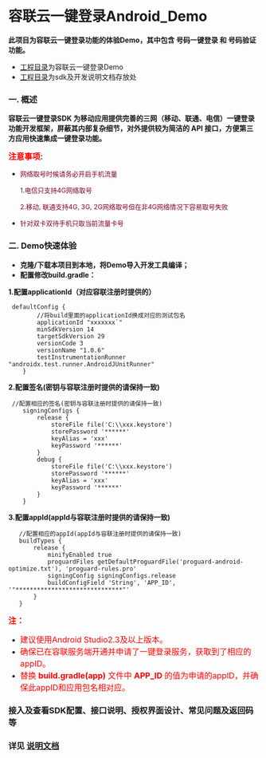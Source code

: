 # 容联云一键登录Android_Demo
**此项目为容联云一键登录功能的体验Demo，其中包含 号码一键登录 和 号码验证功能。**
- [工程目录](./onekeylogindemo)为容联云一键登录Demo
- [工程目录](./sdk)为sdk及开发说明文档存放处

### ⼀. 概述

**容联云一键登录SDK 为移动应用提供完善的三网（移动、联通、电信）一键登录功能开发框架，屏蔽其内部复杂细节，对外提供较为简洁的 API 接口，方便第三方应用快速集成一键登录功能。**


<font color=#ff00 size=3>**注意事项:**</font>

- <font color=#80002f size=2>网络取号时候请务必开启手机流量</font>

  <font color=#80002f size=2>1.电信只支持4G网络取号</font>

  <font color=#80002f size=2>2.移动, 联通支持4G, 3G, 2G网络取号但在非4G网络情况下容易取号失败</font>

- <font color=#80002f size=2>针对双卡双待手机只取当前流量卡号</font>

   

### 二. Demo快速体验

- **克隆/下载本项目到本地，将Demo导入开发工具编译；**
- **配置修改build.gradle：**

**1.配置applicationId（对应容联注册时提供的）**
```
 defaultConfig {
        //将build里面的applicationId换成对应的测试包名
        applicationId "xxxxxxx`"
        minSdkVersion 14
        targetSdkVersion 29
        versionCode 3
        versionName "1.0.6"
        testInstrumentationRunner "androidx.test.runner.AndroidJUnitRunner"
    }
```
**2.配置签名(密钥与容联注册时提供的请保持一致)**
```
 //配置相应的签名(密钥与容联注册时提供的请保持一致)
    signingConfigs {
        release {
            storeFile file('C:\\xxx.keystore')
            storePassword '******'
            keyAlias = 'xxx'
            keyPassword '******'
        }
        debug {
            storeFile file('C:\\xxx.keystore')
            storePassword '******'
            keyAlias = 'xxx'
            keyPassword '******'
        }
    }
 ```
 **3.配置appId(appId与容联注册时提供的请保持一致)**
 ```
    //配置相应的appId(appId与容联注册时提供的请保持一致)
    buildTypes {
        release {
            minifyEnabled true
            proguardFiles getDefaultProguardFile('proguard-android-optimize.txt'), 'proguard-rules.pro'
            signingConfig signingConfigs.release
            buildConfigField 'String', 'APP_ID', '"******************************"'
        }
    }
```

<font color=#ff00 size=3>**注：**</font>

- <font color=#ff00 size=3>建议使用Android Studio2.3及以上版本。</font>
- <font color=#ff00 size=3>确保已在容联服务端开通并申请了一键登录服务，获取到了相应的appID。</font>
- <font color=#ff00 size=3>替换 **build.gradle(app)** 文件中 **APP_ID** 的值为申请的appID，并确保此appID和应用包名相对应。</font>

### 接入及查看SDK配置、接口说明、授权界面设计、常见问题及返回码等

### 详见 [说明文档](./sdk/onekeyLogin-Android1.0.6.pdf)


